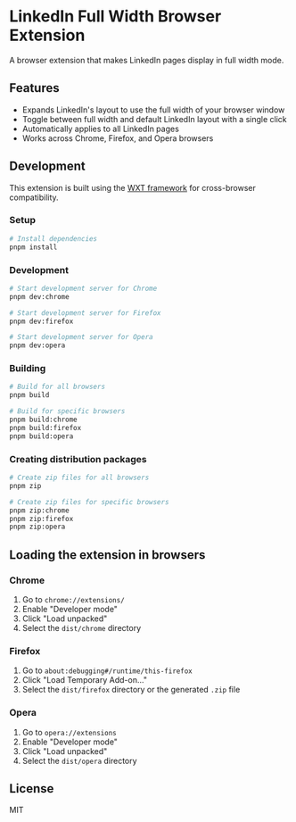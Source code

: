 # LinkedIn Full Width Browser Extension

A browser extension that makes LinkedIn pages display in full width mode.

## Features

- Expands LinkedIn's layout to use the full width of your browser window
- Toggle between full width and default LinkedIn layout with a single click
- Automatically applies to all LinkedIn pages
- Works across Chrome, Firefox, and Opera browsers

## Development

This extension is built using the [WXT framework](https://wxt.dev/) for cross-browser compatibility.

### Setup

```bash
# Install dependencies
pnpm install
```

### Development

```bash
# Start development server for Chrome
pnpm dev:chrome

# Start development server for Firefox
pnpm dev:firefox

# Start development server for Opera
pnpm dev:opera
```

### Building

```bash
# Build for all browsers
pnpm build

# Build for specific browsers
pnpm build:chrome
pnpm build:firefox
pnpm build:opera
```

### Creating distribution packages

```bash
# Create zip files for all browsers
pnpm zip

# Create zip files for specific browsers
pnpm zip:chrome
pnpm zip:firefox
pnpm zip:opera
```

## Loading the extension in browsers

### Chrome

1. Go to `chrome://extensions/`
2. Enable "Developer mode"
3. Click "Load unpacked"
4. Select the `dist/chrome` directory

### Firefox

1. Go to `about:debugging#/runtime/this-firefox`
2. Click "Load Temporary Add-on..."
3. Select the `dist/firefox` directory or the generated `.zip` file

### Opera

1. Go to `opera://extensions`
2. Enable "Developer mode"
3. Click "Load unpacked"
4. Select the `dist/opera` directory

## License

MIT
